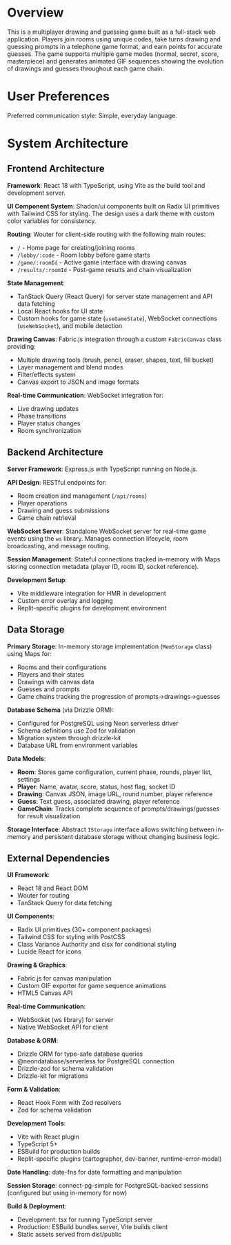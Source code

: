 # Overview

This is a multiplayer drawing and guessing game built as a full-stack web application. Players join rooms using unique codes, take turns drawing and guessing prompts in a telephone game format, and earn points for accurate guesses. The game supports multiple game modes (normal, secret, score, masterpiece) and generates animated GIF sequences showing the evolution of drawings and guesses throughout each game chain.

# User Preferences

Preferred communication style: Simple, everyday language.

# System Architecture

## Frontend Architecture

**Framework**: React 18 with TypeScript, using Vite as the build tool and development server.

**UI Component System**: Shadcn/ui components built on Radix UI primitives with Tailwind CSS for styling. The design uses a dark theme with custom color variables for consistency.

**Routing**: Wouter for client-side routing with the following main routes:
- `/` - Home page for creating/joining rooms
- `/lobby/:code` - Room lobby before game starts
- `/game/:roomId` - Active game interface with drawing canvas
- `/results/:roomId` - Post-game results and chain visualization

**State Management**: 
- TanStack Query (React Query) for server state management and API data fetching
- Local React hooks for UI state
- Custom hooks for game state (`useGameState`), WebSocket connections (`useWebSocket`), and mobile detection

**Drawing Canvas**: Fabric.js integration through a custom `FabricCanvas` class providing:
- Multiple drawing tools (brush, pencil, eraser, shapes, text, fill bucket)
- Layer management and blend modes
- Filter/effects system
- Canvas export to JSON and image formats

**Real-time Communication**: WebSocket integration for:
- Live drawing updates
- Phase transitions
- Player status changes
- Room synchronization

## Backend Architecture

**Server Framework**: Express.js with TypeScript running on Node.js.

**API Design**: RESTful endpoints for:
- Room creation and management (`/api/rooms`)
- Player operations
- Drawing and guess submissions
- Game chain retrieval

**WebSocket Server**: Standalone WebSocket server for real-time game events using the `ws` library. Manages connection lifecycle, room broadcasting, and message routing.

**Session Management**: Stateful connections tracked in-memory with Maps storing connection metadata (player ID, room ID, socket reference).

**Development Setup**: 
- Vite middleware integration for HMR in development
- Custom error overlay and logging
- Replit-specific plugins for development environment

## Data Storage

**Primary Storage**: In-memory storage implementation (`MemStorage` class) using Maps for:
- Rooms and their configurations
- Players and their states
- Drawings with canvas data
- Guesses and prompts
- Game chains tracking the progression of prompts→drawings→guesses

**Database Schema** (via Drizzle ORM): 
- Configured for PostgreSQL using Neon serverless driver
- Schema definitions use Zod for validation
- Migration system through drizzle-kit
- Database URL from environment variables

**Data Models**:
- **Room**: Stores game configuration, current phase, rounds, player list, settings
- **Player**: Name, avatar, score, status, host flag, socket ID
- **Drawing**: Canvas JSON, image URL, round number, player reference
- **Guess**: Text guess, associated drawing, player reference
- **GameChain**: Tracks complete sequence of prompts/drawings/guesses for result visualization

**Storage Interface**: Abstract `IStorage` interface allows switching between in-memory and persistent database storage without changing business logic.

## External Dependencies

**UI Framework**:
- React 18 and React DOM
- Wouter for routing
- TanStack Query for data fetching

**UI Components**:
- Radix UI primitives (30+ component packages)
- Tailwind CSS for styling with PostCSS
- Class Variance Authority and clsx for conditional styling
- Lucide React for icons

**Drawing & Graphics**:
- Fabric.js for canvas manipulation
- Custom GIF exporter for game sequence animations
- HTML5 Canvas API

**Real-time Communication**:
- WebSocket (ws library) for server
- Native WebSocket API for client

**Database & ORM**:
- Drizzle ORM for type-safe database queries
- @neondatabase/serverless for PostgreSQL connection
- Drizzle-zod for schema validation
- Drizzle-kit for migrations

**Form & Validation**:
- React Hook Form with Zod resolvers
- Zod for schema validation

**Development Tools**:
- Vite with React plugin
- TypeScript 5+
- ESBuild for production builds
- Replit-specific plugins (cartographer, dev-banner, runtime-error-modal)

**Date Handling**: date-fns for date formatting and manipulation

**Session Storage**: connect-pg-simple for PostgreSQL-backed sessions (configured but using in-memory for now)

**Build & Deployment**:
- Development: tsx for running TypeScript server
- Production: ESBuild bundles server, Vite builds client
- Static assets served from dist/public